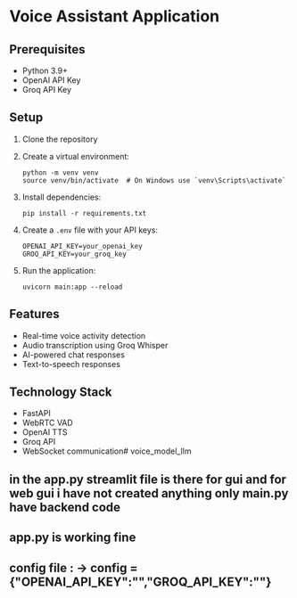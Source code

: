# Voice Assistant Application

## Prerequisites
- Python 3.9+
- OpenAI API Key
- Groq API Key

## Setup
1. Clone the repository
2. Create a virtual environment:
   ```
   python -m venv venv
   source venv/bin/activate  # On Windows use `venv\Scripts\activate`
   ```

3. Install dependencies:
   ```
   pip install -r requirements.txt
   ```

4. Create a `.env` file with your API keys:
   ```
   OPENAI_API_KEY=your_openai_key
   GROQ_API_KEY=your_groq_key
   ```

5. Run the application:
   ```
   uvicorn main:app --reload
   ```

## Features
- Real-time voice activity detection
- Audio transcription using Groq Whisper
- AI-powered chat responses
- Text-to-speech responses

## Technology Stack
- FastAPI
- WebRTC VAD
- OpenAI TTS
- Groq API
- WebSocket communication# voice_model_llm


## in the app.py streamlit file is there for gui and for web gui i have not created anything only main.py have backend code 

## app.py is working fine 

## config file : -> config = {"OPENAI_API_KEY":"","GROQ_API_KEY":""}